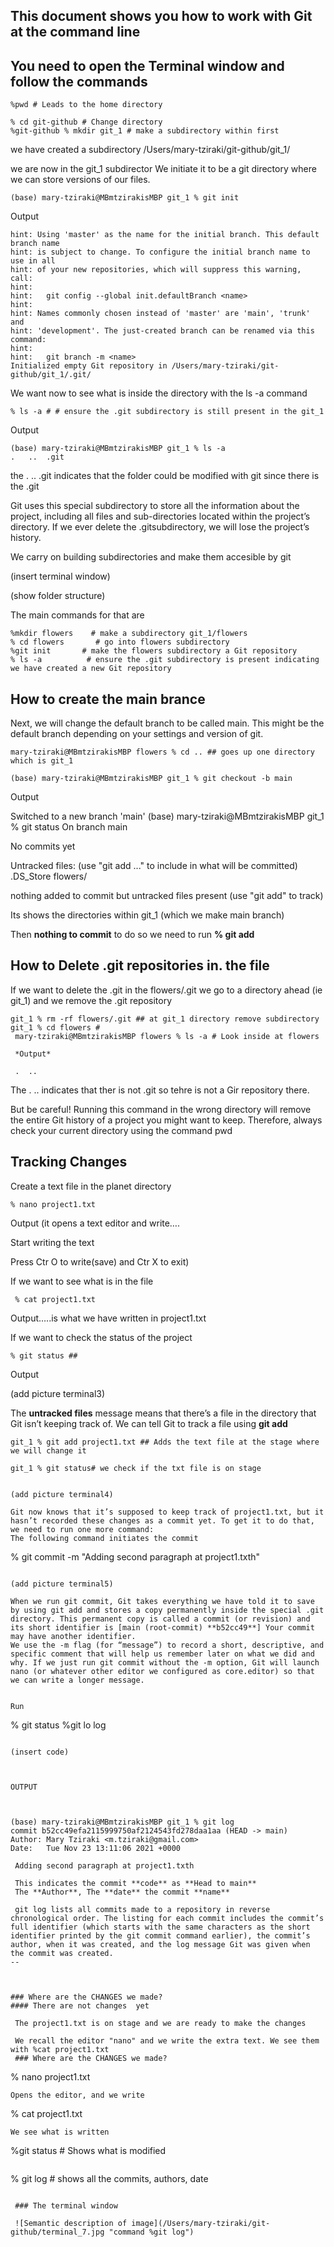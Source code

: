 ## This document shows you how to work with Git at the command line 
You need to open the Terminal window and follow the commands
---

```
%pwd # Leads to the home directory 
```
```
% cd git-github # Change directory 
%git-github % mkdir git_1 # make a subdirectory within first  
```

we have created a subdirectory /Users/mary-tziraki/git-github/git_1/

we are now in the git_1 subdirector 
We initiate it to be a git directory where we can store versions of our files.

```
(base) mary-tziraki@MBmtzirakisMBP git_1 % git init
```
Output 
```
hint: Using 'master' as the name for the initial branch. This default branch name
hint: is subject to change. To configure the initial branch name to use in all
hint: of your new repositories, which will suppress this warning, call:
hint: 
hint: 	git config --global init.defaultBranch <name>
hint: 
hint: Names commonly chosen instead of 'master' are 'main', 'trunk' and
hint: 'development'. The just-created branch can be renamed via this command:
hint: 
hint: 	git branch -m <name>
Initialized empty Git repository in /Users/mary-tziraki/git-github/git_1/.git/
```

We want now to see what is inside the directory with the ls -a command
```
% ls -a # # ensure the .git subdirectory is still present in the git_1
```
Output 
```
(base) mary-tziraki@MBmtzirakisMBP git_1 % ls -a
.	..	.git
```
the .   ..  .git indicates that the folder could be modified with git since there is the .git

Git uses this special subdirectory to store all the information about the project, including all files and sub-directories located within the project’s directory. If we ever delete the .gitsubdirectory, we will lose the project’s history.


We carry on building subdirectories and make them accesible by git 

(insert terminal window)

(show folder structure)

The main commands for that are 
```
%mkdir flowers    # make a subdirectory git_1/flowers
% cd flowers       # go into flowers subdirectory
%git init       # make the flowers subdirectory a Git repository
% ls -a          # ensure the .git subdirectory is present indicating we have created a new Git repository
```



## How to create the main brance 
Next, we will change the default branch to be called main. This might be the default branch depending on your settings and version of git. 

```
mary-tziraki@MBmtzirakisMBP flowers % cd .. ## goes up one directory which is git_1

(base) mary-tziraki@MBmtzirakisMBP git_1 % git checkout -b main
```
Output 

Switched to a new branch 'main'
(base) mary-tziraki@MBmtzirakisMBP git_1 % git status
On branch main

No commits yet

Untracked files:
  (use "git add <file>..." to include in what will be committed)
	.DS_Store
	flowers/

nothing added to commit but untracked files present (use "git add" to track)

Its shows  the directories within git_1 (which we make main branch)

Then **nothing to commit** to do so we need to run **% git add** 


## How to Delete .git repositories in. the file

If we want to delete the .git in the flowers/.git  we go to a directory ahead (ie git_1) and we remove the .git repository

```
git_1 % rm -rf flowers/.git ## at git_1 directory remove subdirectory 
git_1 % cd flowers # 
 mary-tziraki@MBmtzirakisMBP flowers % ls -a # Look inside at flowers 

 *Output*

 .	..
 ```
 The . .. indicates that ther is not .git so tehre is not a Gir repository there.

 But be careful! Running this command in the wrong directory will remove the entire Git history of a project you might want to keep. Therefore, always check your current directory using the command pwd

 ## Tracking Changes

 Create a text file in the planet directory 

```
% nano project1.txt
```

Output 
(it opens a text editor and write…. 

Start writing the text 

 Press Ctr O to write(save) and Ctr X to exit)

If we want to see what is in the file 
```
 % cat project1.txt
 ```

Output…..is what we have written in project1.txt


If we want to check the status of the project 
```
% git status ##
```
Output 

(add picture terminal3)

The **untracked files** message means that there’s a file in the directory that Git isn’t keeping track of. We can tell Git to track a file using **git add**

```
git_1 % git add project1.txt ## Adds the text file at the stage where we will change it 

git_1 % git status# we check if the txt file is on stage


(add picture terminal4)

Git now knows that it’s supposed to keep track of project1.txt, but it hasn’t recorded these changes as a commit yet. To get it to do that, we need to run one more command:
The following command initiates the commit
```
% git commit -m "Adding second paragraph at project1.txth" 
```

(add picture terminal5)

When we run git commit, Git takes everything we have told it to save by using git add and stores a copy permanently inside the special .git directory. This permanent copy is called a commit (or revision) and its short identifier is [main (root-commit) **b52cc49**] Your commit may have another identifier.
We use the -m flag (for “message”) to record a short, descriptive, and specific comment that will help us remember later on what we did and why. If we just run git commit without the -m option, Git will launch nano (or whatever other editor we configured as core.editor) so that we can write a longer message.


Run 
```
% git status
%git lo log
```

(insert code)



OUTPUT



(base) mary-tziraki@MBmtzirakisMBP git_1 % git log
commit b52cc49efa2115999750af2124543fd278daa1aa (HEAD -> main)
Author: Mary Tziraki <m.tziraki@gmail.com>
Date:   Tue Nov 23 13:11:06 2021 +0000

 Adding second paragraph at project1.txth

 This indicates the commit **code** as **Head to main**
 The **Author**, The **date** the commit **name**

 git log lists all commits made to a repository in reverse chronological order. The listing for each commit includes the commit’s full identifier (which starts with the same characters as the short identifier printed by the git commit command earlier), the commit’s author, when it was created, and the log message Git was given when the commit was created.
--



### Where are the CHANGES we made?
#### There are not changes  yet

 The project1.txt is on stage and we are ready to make the changes

 We recall the editor "nano" and we write the extra text. We see them with %cat project1.txt
 ### Where are the CHANGES we made?

 ````
 % nano project1.txt
 ```
 Opens the editor, and we write 

 ```
 % cat project1.txt
 ```
 We see what is written

 ```
 %git status # Shows what is modified 
 ```
```
% git log # shows all the commits, authors, date 
```

 ### The terminal window

 ![Semantic description of image](/Users/mary-tziraki/git-github/terminal_7.jpg "command %git log")
 





